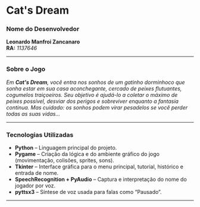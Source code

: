 # Cat's Dream

### Nome do Desenvolvedor
**Leonardo Manfroi Zancanaro**  
**RA:** *1137646*

---

### Sobre o Jogo

*Em **Cat's Dream**, você entra nos sonhos de um gatinho dorminhoco que sonha estar em sua casa aconchegante, cercado de peixes flutuantes, cogumelos traiçoeiros. Seu objetivo é ajudá-lo a coletar o máximo de peixes possível, desviar dos perigos e sobreviver enquanto a fantasia continua. Mas cuidado: os sonhos podem virar pesadelos se você perder todas as suas vidas...*

---

### Tecnologias Utilizadas

- **Python** – Linguagem principal do projeto.
- **Pygame** – Criação da lógica e do ambiente gráfico do jogo (movimentação, colisões, sprites, sons).
- **Tkinter** – Interface gráfica para o menu principal, tutorial, histórico e entrada de nome.
- **SpeechRecognition + PyAudio** – Captura e interpretação do nome do jogador por voz.
- **pyttsx3** – Síntese de voz usada para falas como “Pausado”.

---

